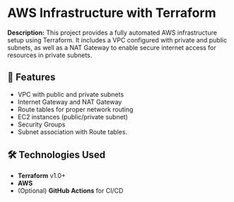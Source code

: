 # AWS Infrastructure with Terraform

**Description:**
This project provides a fully automated AWS infrastructure setup using Terraform. It includes a VPC configured with private and public subnets, as well as a NAT Gateway to enable secure internet access for resources in private subnets.

## 🚀 Features

- VPC with public and private subnets
- Internet Gateway and NAT Gateway
- Route tables for proper network routing
- EC2 instances (public/private subnet)
- Security Groups
- Subnet association with Route tables.

  
## 🛠️ Technologies Used

- **Terraform** v1.0+
- **AWS**
- (Optional) **GitHub Actions** for CI/CD















